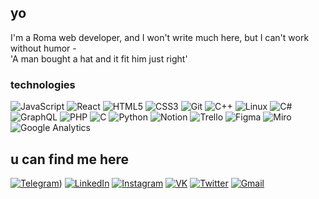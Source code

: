 ## yo

I'm a Roma web developer, and I won't write much here, but I can't work without humor -  
'A man bought a hat and it fit him just right'  

### technologies

![JavaScript](https://img.shields.io/badge/-JavaScript-black?logo=javascript&logoColor=white)
![React](https://img.shields.io/badge/-React-black?logo=react&logoColor=white)
![HTML5](https://img.shields.io/badge/-HTML5-black?logo=html5&logoColor=white)
![CSS3](https://img.shields.io/badge/-CSS3-black?logo=css3&logoColor=white)
![Git](https://img.shields.io/badge/-Git-black?logo=git&logoColor=white)
![C++](https://img.shields.io/badge/-C++-black?logo=c%2b%2b&logoColor=white)
![Linux](https://img.shields.io/badge/-Linux-black?logo=linux&logoColor=white)
![C#](https://img.shields.io/badge/-C%23-black?logo=csharp&logoColor=white)
![GraphQL](https://img.shields.io/badge/-GraphQL-black?logo=graphql&logoColor=white)
![PHP](https://img.shields.io/badge/-PHP-black?logo=php&logoColor=white)
![C](https://img.shields.io/badge/-C-black?logo=c&logoColor=white)
![Python](https://img.shields.io/badge/-Python-black?logo=python&logoColor=white)
![Notion](https://img.shields.io/badge/-Notion-black?logo=notion&logoColor=white)
![Trello](https://img.shields.io/badge/-Trello-black?logo=trello&logoColor=white)
![Figma](https://img.shields.io/badge/-Figma-black?logo=figma&logoColor=white)
![Miro](https://img.shields.io/badge/-Miro-black?logo=miro&logoColor=white)
![Google Analytics](https://img.shields.io/badge/-Google%20Analytics-black?logo=google-analytics&logoColor=white)

## u can find me here
[![Telegram](https://img.shields.io/badge/-Telegram-black?logo=telegram&logoColor=white)](https://t.me/satrly))
[![LinkedIn](https://img.shields.io/badge/-LinkedIn-black?logo=linkedin&logoColor=white)](https://linkedin.com/in/your_username)
[![Instagram](https://img.shields.io/badge/-Instagram-black?logo=instagram&logoColor=white)](https://instagram.com/your_username)
[![VK](https://img.shields.io/badge/-VK-black?logo=vk&logoColor=white)](https://vk.com/your_username)
[![Twitter](https://img.shields.io/badge/-Twitter-black?logo=twitter&logoColor=white)](https://twitter.com/your_username)
[![Gmail](https://img.shields.io/badge/-Gmail-black?logo=gmail&logoColor=white)](mailto:yourmail@gmail.com)
